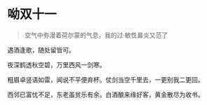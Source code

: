 # 呦双十一

> 空气中弥漫着荷尔蒙的气息，我的过·敏性鼻炎又范了

遇酒逢歌，随处留皆可。

夜深鹤透秋空碧，万里西风一剑寒。

粗眉卓竖语如雷，闻说不平便弃杯。仗剑当空千里去，一更别我二更回。

西邻已富忧不足，东老虽贫乐有余。白酒酿来缘好客，黄金散尽为收书。